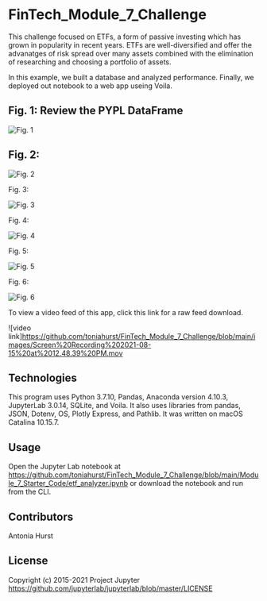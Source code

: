 # FinTech_Module_7_Challenge

This challenge focused on ETFs, a form of passive investing which has grown in popularity in recent years. 
ETFs are well-diversified and offer the advanatges of risk spread over many assets combined with the elimination
of researching and choosing a portfolio of assets.

In this example, we built a database and analyzed performance. Finally, we deployed out notebook to a web app useing Voila.

## Fig. 1: Review the PYPL DataFrame

![Fig. 1](https://github.com/toniahurst/FinTech_Module_7_Challenge/blob/main/images/Fig.%201.png)

## Fig. 2: 

![Fig. 2](https://github.com/toniahurst/FinTech_Module_7_Challenge/blob/main/images/Fig.%202.png)

Fig. 3: 

![Fig. 3](https://github.com/toniahurst/FinTech_Module_7_Challenge/blob/main/images/Fig.%203.png)

Fig. 4: 

![Fig. 4](https://github.com/toniahurst/FinTech_Module_7_Challenge/blob/main/images/Fig.%204.png)

Fig. 5: 

![Fig. 5](https://github.com/toniahurst/FinTech_Module_7_Challenge/blob/main/images/Fig.%205.png)

Fig. 6:

![Fig. 6](https://github.com/toniahurst/FinTech_Module_7_Challenge/blob/main/images/Fig.%206.png)

To view a video feed of this app, click this link for a raw feed download. 

![video link]https://github.com/toniahurst/FinTech_Module_7_Challenge/blob/main/images/Screen%20Recording%202021-08-15%20at%2012.48.39%20PM.mov


## Technologies

This program uses Python 3.7.10, Pandas, Anaconda version 4.10.3, JupyterLab 3.0.14, SQLite, and Voila. It also uses libraries from pandas, JSON, Dotenv, OS, Plotly Express, and Pathlib. It was written on macOS Catalina 10.15.7.

## Usage

Open the Jupyter Lab notebook at https://github.com/toniahurst/FinTech_Module_7_Challenge/blob/main/Module_7_Starter_Code/etf_analyzer.ipynb or download the notebook and run from the CLI.

## Contributors

Antonia Hurst

## License
Copyright (c) 2015-2021 Project Jupyter https://github.com/jupyterlab/jupyterlab/blob/master/LICENSE



